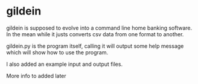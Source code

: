 gildein
=======

gildein is supposed to evolve into a command line home banking software. 
In the mean while it justs converts csv data from one format to another.  

gildein.py is the program itself, calling it will output some help message
which will show how to use the program.

I also added an example input and output files.

More info to added later

